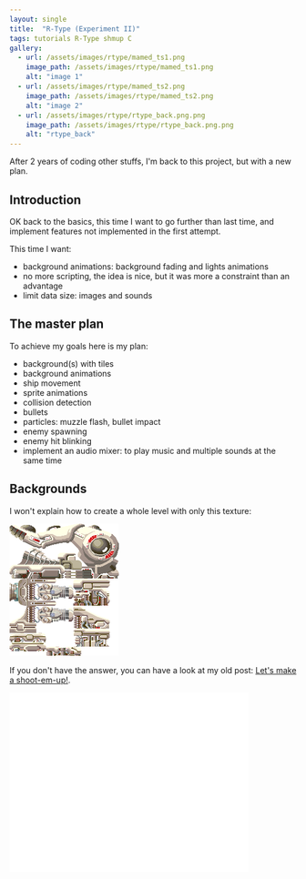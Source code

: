 ```yaml
---
layout: single
title:  "R-Type (Experiment II)"
tags: tutorials R-Type shmup C
gallery:
  - url: /assets/images/rtype/mamed_ts1.png
    image_path: /assets/images/rtype/mamed_ts1.png
    alt: "image 1"
  - url: /assets/images/rtype/mamed_ts2.png
    image_path: /assets/images/rtype/mamed_ts2.png
    alt: "image 2"
  - url: /assets/images/rtype/rtype_back.png.png
    image_path: /assets/images/rtype/rtype_back.png.png
    alt: "rtype_back"
---
```


After 2 years of coding other stuffs, I'm back to this project, but with a new plan.
<!--more-->

## Introduction

OK back to the basics, this time I want to go further than last time, and implement features not implemented in the first attempt.

This time I want:

* background animations: background fading and lights animations
* no more scripting, the idea is nice, but it was more a constraint than an advantage
* limit data size: images and sounds

## The master plan

To achieve my goals here is my plan:

* background(s) with tiles
* background animations
* ship movement
* sprite animations
* collision detection
* bullets
* particles: muzzle flash, bullet impact
* enemy spawning
* enemy hit blinking
* implement an audio mixer: to play music and multiple sounds at the same time

## Backgrounds

I won't explain how to create a whole level with only this texture:

![rtype.png](/assets/images/rtype/rtype.png)

If you don't have the answer, you can have a look at my old post: [Let's make a shoot-em-up!](/rtype).

<iframe width="420" height="315" src="/assets/images/rtype/rtype-x2.webm" frameborder="0" allowfullscreen></iframe>

